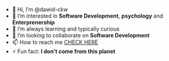 - 👋 Hi, I’m @dawid-ckw
- 👀 I’m interested in **Software Development**, **psychology** and **Enterprenership**
- 🌱 I’m always learning and typically curious
- 💞️ I’m looking to collaborate on **Software Development**
- 📫 How to reach me [CHECK HERE](https://www.paypal.com/donate/?business=G2H6YXZHAPQRL&no_recurring=0&currency_code=CHF)
- ⚡ Fun fact: <b>I don't come from this planet</b>

<!---
dawid-ckw/dawid-ckw is a ✨ special ✨ repository because its `README.md` (this file) appears on your GitHub profile.
You can click the Preview link to take a look at your changes.
--->
